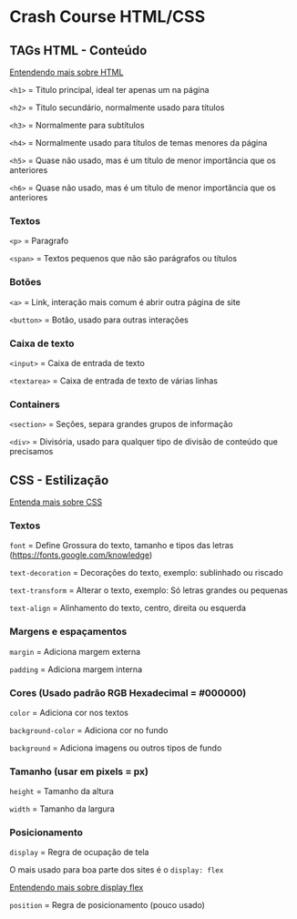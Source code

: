 # Crash Course HTML/CSS

## TAGs HTML - Conteúdo

[Entendendo mais sobre HTML](https://developer.mozilla.org/pt-BR/docs/Web/HTML)

`<h1>` = Titulo principal, ideal ter apenas um na página

`<h2>` = Titulo secundário, normalmente usado para títulos

`<h3>` = Normalmente para subtítulos

`<h4>` = Normalmente usado para títulos de temas menores da página

`<h5>` = Quase não usado, mas é um título de menor importância que os anteriores

`<h6>` = Quase não usado, mas é um título de menor importância que os anteriores

### Textos

`<p>` = Paragrafo

`<span>` = Textos pequenos que não são parágrafos ou títulos

### Botões

`<a>` = Link, interação mais comum é abrir outra página de site

`<button>` = Botão, usado para outras interações

### Caixa de texto

`<input>` = Caixa de entrada de texto

`<textarea>` = Caixa de entrada de texto de várias linhas

### Containers

`<section>` = Seções, separa grandes grupos de informação

`<div>` = Divisória, usado para qualquer tipo de divisão de conteúdo que precisamos

## CSS - Estilização

[Entenda mais sobre CSS](https://developer.mozilla.org/pt-BR/docs/Web/CSS)

### Textos

`font` = Define Grossura do texto, tamanho e tipos das letras (https://fonts.google.com/knowledge)

`text-decoration` = Decorações do texto, exemplo: sublinhado ou riscado

`text-transform` = Alterar o texto, exemplo: Só letras grandes ou pequenas

`text-align` = Alinhamento do texto, centro, direita ou esquerda

### Margens e espaçamentos

`margin` = Adiciona margem externa

`padding` = Adiciona margem interna

### Cores (Usado padrão RGB Hexadecimal = #000000)

`color` = Adiciona cor nos textos

`background-color` = Adiciona cor no fundo

`background` = Adiciona imagens ou outros tipos de fundo

### Tamanho (usar em pixels = px)

`height` = Tamanho da altura

`width` = Tamanho da largura

### Posicionamento

`display` = Regra de ocupação de tela

O mais usado para boa parte dos sites é o `display: flex`

[Entendendo mais sobre display flex](https://origamid.com/projetos/flexbox-guia-completo/)

`position` = Regra de posicionamento (pouco usado)
